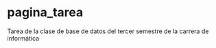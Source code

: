 # pagina_tarea
Tarea de la clase de  base  de datos del tercer semestre de la carrera de informática
